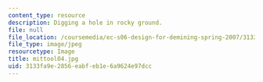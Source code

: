 ```yaml
---
content_type: resource
description: Digging a hole in rocky ground.
file: null
file_location: /coursemedia/ec-s06-design-for-demining-spring-2007/3133fa9e2856eabfeb1e6a9624e97dcc_mittool04.jpg
file_type: image/jpeg
resourcetype: Image
title: mittool04.jpg
uid: 3133fa9e-2856-eabf-eb1e-6a9624e97dcc
---
```


